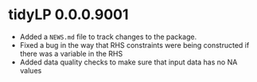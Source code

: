 # tidyLP 0.0.0.9001

* Added a `NEWS.md` file to track changes to the package.
* Fixed a bug in the way that RHS constraints were being constructed if there was a variable in 
the RHS
* Added data quality checks to make sure that input data has no NA values
